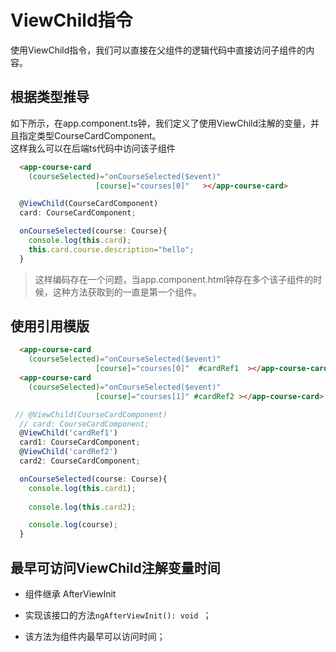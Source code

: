# ViewChild指令

使用ViewChild指令，我们可以直接在父组件的逻辑代码中直接访问子组件的内容。



## 根据类型推导

如下所示，在app.component.ts钟，我们定义了使用ViewChild注解的变量，并且指定类型CourseCardComponent。  
这样我么可以在后端ts代码中访问该子组件


```html
  <app-course-card
    (courseSelected)="onCourseSelected($event)"
                   [course]="courses[0]"   ></app-course-card>
```

```typescript 
  @ViewChild(CourseCardComponent)
  card: CourseCardComponent;

  onCourseSelected(course: Course){
    console.log(this.card);
    this.card.course.description="hello";
  }
```

> 这样编码存在一个问题，当app.component.html钟存在多个该子组件的时候，这种方法获取到的一直是第一个组件。


## 使用引用模版


```html
  <app-course-card
    (courseSelected)="onCourseSelected($event)"
                   [course]="courses[0]"  #cardRef1  ></app-course-card>
  <app-course-card
    (courseSelected)="onCourseSelected($event)"
                   [course]="courses[1]" #cardRef2 ></app-course-card>
```


```typescript
 // @ViewChild(CourseCardComponent)
  // card: CourseCardComponent;
  @ViewChild('cardRef1')
  card1: CourseCardComponent;
  @ViewChild('cardRef2')
  card2: CourseCardComponent;

  onCourseSelected(course: Course){
    console.log(this.card1);
    
    console.log(this.card2);

    console.log(course);
  }
```


## 最早可访问ViewChild注解变量时间


* 组件继承 AfterViewInit 

* 实现该接口的方法``ngAfterViewInit(): void ``；

* 该方法为组件内最早可以访问时间；



